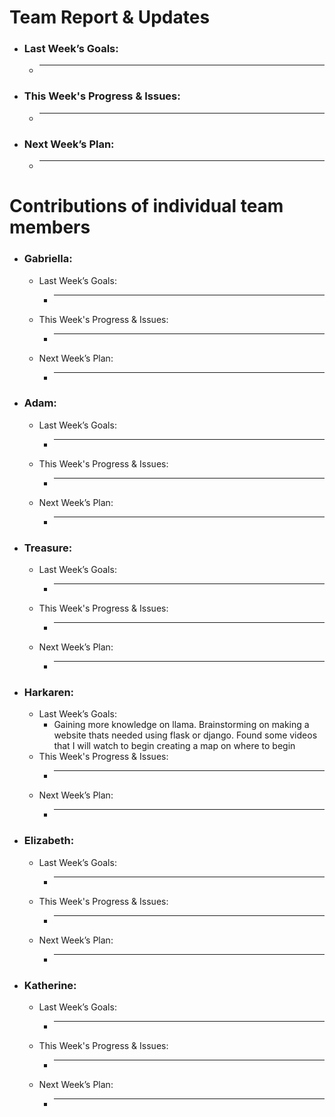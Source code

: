 # Team Report & Updates
  - ### Last Week’s Goals:
      -  _____________________________________________________________
  - ### This Week's Progress & Issues:
      -  _____________________________________________________________
  - ### Next Week’s Plan:
      -  _____________________________________________________________

# Contributions of individual team members
  - ### Gabriella:
      - Last Week’s Goals:
          -  ________________________________________________________________
      - This Week's Progress & Issues:
          -  ________________________________________________________________
      - Next Week’s Plan:
          -  ________________________________________________________________
  
  - ### Adam:
      - Last Week’s Goals:
          -  ________________________________________________________________
      - This Week's Progress & Issues:
          -  ________________________________________________________________
      - Next Week’s Plan:
          -  ________________________________________________________________
        
  - ### Treasure:
      - Last Week’s Goals:
          -  ________________________________________________________________
      - This Week's Progress & Issues:
          -  ________________________________________________________________
      - Next Week’s Plan:
          -  ________________________________________________________________
          
  - ### Harkaren:
      - Last Week’s Goals:
          -  Gaining more knowledge on llama. Brainstorming on making a website thats needed using flask or django. Found some videos that I will watch to begin creating a map on where to begin
      - This Week's Progress & Issues:
          -  ________________________________________________________________
      - Next Week’s Plan:
          -  ________________________________________________________________
        
  - ### Elizabeth:
      - Last Week’s Goals:
          -  ________________________________________________________________
      - This Week's Progress & Issues:
          -  ________________________________________________________________
      - Next Week’s Plan:
          -  ________________________________________________________________
        
  - ### Katherine:
      - Last Week’s Goals:
          -  ________________________________________________________________
      - This Week's Progress & Issues:
          -  ________________________________________________________________
      - Next Week’s Plan:
          -  ________________________________________________________________
